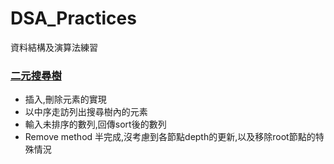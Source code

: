 # DSA_Practices
資料結構及演算法練習


### [二元搜尋樹](BST/BST.go)  
- 插入,刪除元素的實現
- 以中序走訪列出搜尋樹內的元素
- 輸入未排序的數列,回傳sort後的數列
- Remove method 半完成,沒考慮到各節點depth的更新,以及移除root節點的特殊情況
